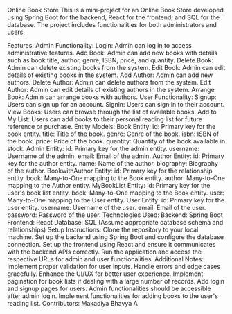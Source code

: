Online Book Store
This is a mini-project for an Online Book Store developed using Spring Boot for the backend, React for the frontend, and SQL for the database. The project includes functionalities for both administrators and users.

Features:
Admin Functionality:
Login: Admin can log in to access administrative features.
Add Book: Admin can add new books with details such as book title, author, genre, ISBN, price, and quantity.
Delete Book: Admin can delete existing books from the system.
Edit Book: Admin can edit details of existing books in the system.
Add Author: Admin can add new authors.
Delete Author: Admin can delete authors from the system.
Edit Author: Admin can edit details of existing authors in the system.
Arrange Book: Admin can arrange books with authors.
User Functionality:
Signup: Users can sign up for an account.
Signin: Users can sign in to their account.
View Books: Users can browse through the list of available books.
Add to My List: Users can add books to their personal reading list for future reference or purchase.
Entity Models:
Book Entity:
id: Primary key for the book entity.
title: Title of the book.
genre: Genre of the book.
isbn: ISBN of the book.
price: Price of the book.
quantity: Quantity of the book available in stock.
Admin Entity:
id: Primary key for the admin entity.
username: Username of the admin.
email: Email of the admin.
Author Entity:
id: Primary key for the author entity.
name: Name of the author.
biography: Biography of the author.
BookwithAuthor Entity:
id: Primary key for the relationship entity.
book: Many-to-One mapping to the Book entity.
author: Many-to-One mapping to the Author entity.
MyBookList Entity:
id: Primary key for the user's book list entity.
book: Many-to-One mapping to the Book entity.
user: Many-to-One mapping to the User entity.
User Entity:
id: Primary key for the user entity.
username: Username of the user.
email: Email of the user.
password: Password of the user.
Technologies Used:
Backend:
Spring Boot
Frontend:
React
Database:
SQL (Assume appropriate database schema and relationships)
Setup Instructions:
Clone the repository to your local machine.
Set up the backend using Spring Boot and configure the database connection.
Set up the frontend using React and ensure it communicates with the backend APIs correctly.
Run the application and access the respective URLs for admin and user functionalities.
Additional Notes:
Implement proper validation for user inputs.
Handle errors and edge cases gracefully.
Enhance the UI/UX for better user experience.
Implement pagination for book lists if dealing with a large number of records.
Add login and signup pages for users. Admin functionalities should be accessible after admin login.
Implement functionalities for adding books to the user's reading list.
Contributors:
Makadiya Bhavya A
